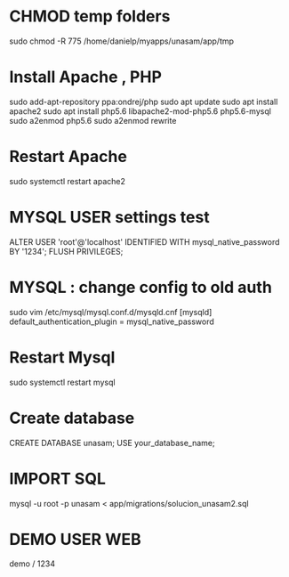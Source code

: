 

# CHMOD temp folders
sudo chmod -R 775 /home/danielp/myapps/unasam/app/tmp

# Install Apache , PHP 
sudo add-apt-repository ppa:ondrej/php
sudo apt update
sudo apt install apache2
sudo apt install php5.6 libapache2-mod-php5.6 php5.6-mysql
sudo a2enmod php5.6
sudo a2enmod rewrite

# Restart Apache
sudo systemctl restart apache2

# MYSQL USER settings   test
ALTER USER 'root'@'localhost' IDENTIFIED WITH mysql_native_password BY '1234';
FLUSH PRIVILEGES;

# MYSQL : change config to old auth
sudo vim /etc/mysql/mysql.conf.d/mysqld.cnf
[mysqld]
default_authentication_plugin = mysql_native_password

# Restart Mysql
sudo systemctl restart mysql

#  Create database
CREATE DATABASE unasam;
USE your_database_name;

#  IMPORT SQL
mysql -u root -p unasam < app/migrations/solucion_unasam2.sql

# DEMO USER WEB
demo / 1234